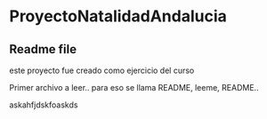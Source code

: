 # ProyectoNatalidadAndalucia
## Readme file

este proyecto fue creado como ejercicio del curso

Primer archivo a leer.. para eso se llama README, leeme, README.. 

askahfjdskfoaskds
